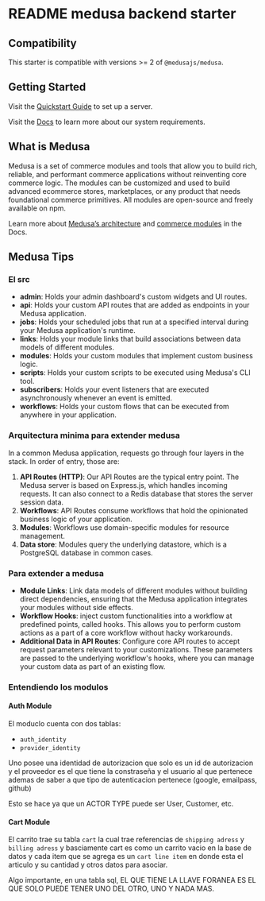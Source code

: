 # README medusa backend starter

## Compatibility

This starter is compatible with versions >= 2 of `@medusajs/medusa`.

## Getting Started

Visit the [Quickstart Guide](https://docs.medusajs.com/learn/installation) to set up a server.

Visit the [Docs](https://docs.medusajs.com/learn/installation#get-started) to learn more about our system requirements.

## What is Medusa

Medusa is a set of commerce modules and tools that allow you to build rich, reliable, and performant commerce applications without reinventing core commerce logic. The modules can be customized and used to build advanced ecommerce stores, marketplaces, or any product that needs foundational commerce primitives. All modules are open-source and freely available on npm.

Learn more about [Medusa’s architecture](https://docs.medusajs.com/learn/introduction/architecture) and [commerce modules](https://docs.medusajs.com/learn/fundamentals/modules/commerce-modules) in the Docs.

## Medusa Tips

### El src

- **admin**: Holds your admin dashboard's custom widgets and UI routes.
- **api**: Holds your custom API routes that are added as endpoints in your Medusa application.
- **jobs**: Holds your scheduled jobs that run at a specified interval during your Medusa application's runtime.
- **links**: Holds your module links that build associations between data models of different modules.
- **modules**: Holds your custom modules that implement custom business logic.
- **scripts**: Holds your custom scripts to be executed using Medusa's CLI tool.
- **subscribers**: Holds your event listeners that are executed asynchronously whenever an event is emitted.
- **workflows**: Holds your custom flows that can be executed from anywhere in your application.

### Arquitectura minima para extender medusa

In a common Medusa application, requests go through four layers in the stack. In order of entry, those are:

1. **API Routes (HTTP)**: Our API Routes are the typical entry point. The Medusa server is based on Express.js, which handles incoming requests. It can also connect to a Redis database that stores the server session data.
2. **Workflows**: API Routes consume workflows that hold the opinionated business logic of your application.
3. **Modules**: Workflows use domain-specific modules for resource management.
4. **Data store**: Modules query the underlying datastore, which is a PostgreSQL database in common cases.

### Para extender a medusa

- **Module Links**: Link data models of different modules without building direct dependencies, ensuring that the Medusa application integrates your modules without side effects.
- **Workflow Hooks**: inject custom functionalities into a workflow at predefined points, called hooks. This allows you to perform custom actions as a part of a core workflow without hacky workarounds.
- **Additional Data in API Routes**: Configure core API routes to accept request parameters relevant to your customizations. These parameters are passed to the underlying workflow's hooks, where you can manage your custom data as part of an existing flow.

### Entendiendo los modulos

#### Auth Module

El moduclo cuenta con dos tablas:

- `auth_identity`  
- `provider_identity`

Uno posee una identidad de autorizacion que solo es un id de autorizacion y el proveedor es el que tiene la constraseña y el usuario al que pertenece ademas de saber a que tipo de autenticacion pertenece (google, emailpass, github)

Esto se hace ya que un ACTOR TYPE puede ser User, Customer, etc.

#### Cart Module

El carrito trae su tabla `cart` la cual trae referencias de `shipping adress` y `billing adress` y basciamente cart es como un carrito vacio en la base de datos y cada item que se agrega es un `cart line item` en donde esta el articulo y su cantidad y otros datos para asociar.

Algo importante, en una tabla sql, EL QUE TIENE LA LLAVE FORANEA ES EL QUE SOLO PUEDE TENER UNO DEL OTRO, UNO Y NADA MAS.

